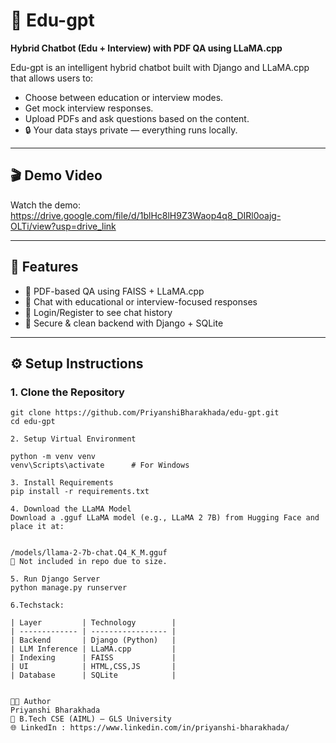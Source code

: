 # 🚀 Edu-gpt

**Hybrid Chatbot (Edu + Interview) with PDF QA using LLaMA.cpp**

Edu-gpt is an intelligent hybrid chatbot built with Django and LLaMA.cpp that allows users to:
- Choose between education or interview modes.
- Get mock interview responses.
- Upload PDFs and ask questions based on the content.
- 🔒 Your data stays private — everything runs locally.

---

## 🎬 Demo Video

Watch the demo: https://drive.google.com/file/d/1blHc8lH9Z3Waop4q8_DIRl0oajg-OLTi/view?usp=drive_link

---

## 🧠 Features

- 📄 PDF-based QA using FAISS + LLaMA.cpp
- 💬 Chat with educational or interview-focused responses
- 👤 Login/Register to see chat history
- 🔐 Secure & clean backend with Django + SQLite

---

## ⚙️ Setup Instructions

### 1. Clone the Repository

```
git clone https://github.com/PriyanshiBharakhada/edu-gpt.git
cd edu-gpt

2. Setup Virtual Environment

python -m venv venv
venv\Scripts\activate      # For Windows

3. Install Requirements
pip install -r requirements.txt

4. Download the LLaMA Model
Download a .gguf LLaMA model (e.g., LLaMA 2 7B) from Hugging Face and place it at:


/models/llama-2-7b-chat.Q4_K_M.gguf
🛑 Not included in repo due to size.

5. Run Django Server
python manage.py runserver

6.Techstack:

| Layer         | Technology        |
| ------------- | ----------------- |
| Backend       | Django (Python)   |
| LLM Inference | LLaMA.cpp         |
| Indexing      | FAISS             |
| UI            | HTML,CSS,JS       |
| Database      | SQLite            |


👩‍💻 Author
Priyanshi Bharakhada
📌 B.Tech CSE (AIML) – GLS University
🌐 LinkedIn : https://www.linkedin.com/in/priyanshi-bharakhada/

